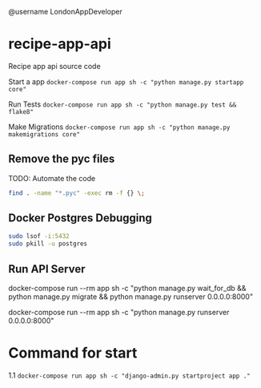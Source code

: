 @username LondonAppDeveloper

# recipe-app-api

Recipe app api source code

Start a app
`docker-compose run app sh -c "python manage.py startapp core"`

Run Tests
`docker-compose run app sh -c "python manage.py test && flake8"`

Make Migrations
`docker-compose run app sh -c "python manage.py makemigrations core"`

## Remove the pyc files

TODO: Automate the code

```bash
find . -name "*.pyc" -exec rm -f {} \;
```

## Docker Postgres Debugging

```bash
sudo lsof -i:5432
sudo pkill -u postgres
```

## Run API Server

docker-compose run --rm app sh -c "python manage.py wait_for_db && python manage.py migrate && python manage.py runserver 0.0.0.0:8000"

docker-compose run --rm app sh -c "python manage.py runserver 0.0.0.0:8000"


# Command for start
1.1 `docker-compose run app sh -c "django-admin.py startproject app ."`